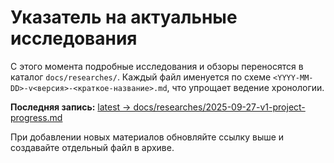 # Указатель на актуальные исследования

С этого момента подробные исследования и обзоры переносятся в каталог `docs/researches/`.
Каждый файл именуется по схеме `<YYYY-MM-DD>-v<версия>-<краткое-название>.md`, что упрощает ведение хронологии.

**Последняя запись:** [latest → docs/researches/2025-09-27-v1-project-progress.md](docs/researches/2025-09-27-v1-project-progress.md)

При добавлении новых материалов обновляйте ссылку выше и создавайте отдельный файл в архиве.
